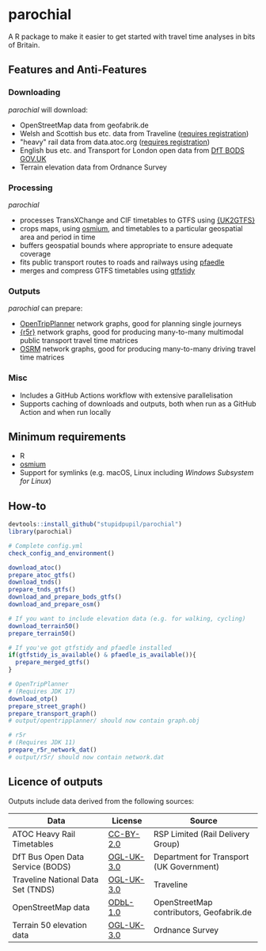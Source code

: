 # parochial

A R package to make it easier to get started with travel time analyses in bits of Britain. 

## Features and Anti-Features

### Downloading
_parochial_ will download:
- OpenStreetMap data from geofabrik.de
- Welsh and Scottish bus etc. data from Traveline ([requires registration](https://www.travelinedata.org.uk/traveline-open-data/traveline-national-dataset/))
- "heavy" rail data from data.atoc.org ([requires registration](https://data.atoc.org/))
- English bus etc. and Transport for London open data from [DfT BODS GOV.UK](https://data.bus-data.dft.gov.uk/)
- Terrain elevation data from Ordnance Survey

### Processing
_parochial_
- processes TransXChange and CIF timetables to GTFS using [{UK2GTFS}](https://github.com/ITSLeeds/UK2GTFS)
- crops maps, using [osmium](https://osmcode.org/osmium-tool/), and timetables to a particular geospatial area and period in time
- buffers geospatial bounds where appropriate to ensure adequate coverage
- fits public transport routes to roads and railways using [pfaedle](https://github.com/ad-freiburg/pfaedle)
- merges and compress GTFS timetables using [gtfstidy](https://github.com/patrickbr/gtfstidy/)

### Outputs
_parochial_ can prepare:
- [OpenTripPlanner](https://www.opentripplanner.org/) network graphs, good for planning single journeys
- [{r5r}](https://github.com/ipeaGIT/r5r) network graphs, good for producing many-to-many multimodal public transport travel time matrices
- [OSRM](http://project-osrm.org/) network graphs, good for producing many-to-many driving travel time matrices

### Misc
- Includes a GitHub Actions workflow with extensive parallelisation
- Supports caching of downloads and outputs, both when run as a GitHub Action and when run locally

## Minimum requirements
- R
- [osmium](https://osmcode.org/osmium-tool/)
- Support for symlinks (e.g. macOS, Linux including _Windows Subsystem for Linux_)

## How-to

```R
devtools::install_github("stupidpupil/parochial")
library(parochial)

# Complete config.yml
check_config_and_environment()

download_atoc()
prepare_atoc_gtfs()
download_tnds()
prepare_tnds_gtfs()
download_and_prepare_bods_gtfs()
download_and_prepare_osm()

# If you want to include elevation data (e.g. for walking, cycling)
download_terrain50()
prepare_terrain50()

# If you've got gtfstidy and pfaedle installed
if(gtfstidy_is_available() & pfaedle_is_available()){
  prepare_merged_gtfs()
}

# OpenTripPlanner
# (Requires JDK 17)
download_otp()
prepare_street_graph()
prepare_transport_graph()
# output/opentripplanner/ should now contain graph.obj

# r5r
# (Requires JDK 11)
prepare_r5r_network_dat()
# output/r5r/ should now contain network.dat


```
## Licence of outputs

Outputs include data derived from the following sources:

| Data                       | License                                                                             | Source                                   |
|----------------------------|-------------------------------------------------------------------------------------|------------------------------------------|
| ATOC Heavy Rail Timetables | [CC-BY-2.0](https://creativecommons.org/licenses/by/2.0/uk/legalcode)    | RSP Limited (Rail Delivery Group)                              |
| DfT Bus Open Data Service (BODS) | [OGL-UK-3.0](https://www.nationalarchives.gov.uk/doc/open-government-licence/version/3/) | Department for Transport (UK Government)  |
| Traveline National Data Set (TNDS) | [OGL-UK-3.0](https://www.nationalarchives.gov.uk/doc/open-government-licence/version/3/) | Traveline  |
| OpenStreetMap data         | [ODbL-1.0](https://opendatacommons.org/licenses/odbl/)                                  | OpenStreetMap contributors, Geofabrik.de |
| Terrain 50 elevation data  | [OGL-UK-3.0](https://www.nationalarchives.gov.uk/doc/open-government-licence/version/3/) | Ordnance Survey                      |

